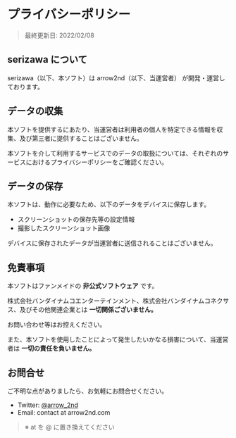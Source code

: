 # プライバシーポリシー

> 最終更新日: 2022/02/08

## serizawa について

serizawa（以下、本ソフト）は arrow2nd（以下、当運営者） が開発・運営しております。

## データの収集

本ソフトを提供するにあたり、当運営者は利用者の個人を特定できる情報を収集、及び第三者に提供することはございません。

本ソフトを介して利用するサービスでのデータの取扱については、それぞれのサービスにおけるプライバシーポリシーをご確認ください。

## データの保存

本ソフトは、動作に必要なため、以下のデータをデバイスに保存します。

- スクリーンショットの保存先等の設定情報
- 撮影したスクリーンショット画像

デバイスに保存されたデータが当運営者に送信されることはございません。

## 免責事項

本ソフトはファンメイドの **非公式ソフトウェア** です。

株式会社バンダイナムコエンターテインメント、株式会社バンダイナムコネクサス、及びその他関連企業とは **一切関係ございません。**

お問い合わせ等はお控えください。

また、本ソフトを使用したことによって発生したいかなる損害について、当運営者は **一切の責任を負いません。**

## お問合せ

ご不明な点がありましたら、お気軽にお問合せください。

- Twitter: [@arrow_2nd](https://mobile.twitter.com/arrow_2nd/)
- Email: contact at arrow2nd.com

> ※ at を @ に置き換えてください
